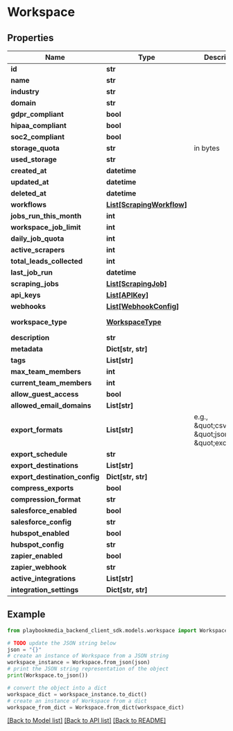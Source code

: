 # Workspace


## Properties

Name | Type | Description | Notes
------------ | ------------- | ------------- | -------------
**id** | **str** |  | [optional] 
**name** | **str** |  | [optional] 
**industry** | **str** |  | [optional] 
**domain** | **str** |  | [optional] 
**gdpr_compliant** | **bool** |  | [optional] 
**hipaa_compliant** | **bool** |  | [optional] 
**soc2_compliant** | **bool** |  | [optional] 
**storage_quota** | **str** | in bytes | [optional] 
**used_storage** | **str** |  | [optional] 
**created_at** | **datetime** |  | [optional] 
**updated_at** | **datetime** |  | [optional] 
**deleted_at** | **datetime** |  | [optional] 
**workflows** | [**List[ScrapingWorkflow]**](ScrapingWorkflow.md) |  | [optional] 
**jobs_run_this_month** | **int** |  | [optional] 
**workspace_job_limit** | **int** |  | [optional] 
**daily_job_quota** | **int** |  | [optional] 
**active_scrapers** | **int** |  | [optional] 
**total_leads_collected** | **int** |  | [optional] 
**last_job_run** | **datetime** |  | [optional] 
**scraping_jobs** | [**List[ScrapingJob]**](ScrapingJob.md) |  | [optional] 
**api_keys** | [**List[APIKey]**](APIKey.md) |  | [optional] 
**webhooks** | [**List[WebhookConfig]**](WebhookConfig.md) |  | [optional] 
**workspace_type** | [**WorkspaceType**](WorkspaceType.md) |  | [optional] [default to WorkspaceType.UNSPECIFIED]
**description** | **str** |  | [optional] 
**metadata** | **Dict[str, str]** |  | [optional] 
**tags** | **List[str]** |  | [optional] 
**max_team_members** | **int** |  | [optional] 
**current_team_members** | **int** |  | [optional] 
**allow_guest_access** | **bool** |  | [optional] 
**allowed_email_domains** | **List[str]** |  | [optional] 
**export_formats** | **List[str]** | e.g., \&quot;csv\&quot;, \&quot;json\&quot;, \&quot;excel\&quot; | [optional] 
**export_schedule** | **str** |  | [optional] 
**export_destinations** | **List[str]** |  | [optional] 
**export_destination_config** | **Dict[str, str]** |  | [optional] 
**compress_exports** | **bool** |  | [optional] 
**compression_format** | **str** |  | [optional] 
**salesforce_enabled** | **bool** |  | [optional] 
**salesforce_config** | **str** |  | [optional] 
**hubspot_enabled** | **bool** |  | [optional] 
**hubspot_config** | **str** |  | [optional] 
**zapier_enabled** | **bool** |  | [optional] 
**zapier_webhook** | **str** |  | [optional] 
**active_integrations** | **List[str]** |  | [optional] 
**integration_settings** | **Dict[str, str]** |  | [optional] 

## Example

```python
from playbookmedia_backend_client_sdk.models.workspace import Workspace

# TODO update the JSON string below
json = "{}"
# create an instance of Workspace from a JSON string
workspace_instance = Workspace.from_json(json)
# print the JSON string representation of the object
print(Workspace.to_json())

# convert the object into a dict
workspace_dict = workspace_instance.to_dict()
# create an instance of Workspace from a dict
workspace_from_dict = Workspace.from_dict(workspace_dict)
```
[[Back to Model list]](../README.md#documentation-for-models) [[Back to API list]](../README.md#documentation-for-api-endpoints) [[Back to README]](../README.md)



